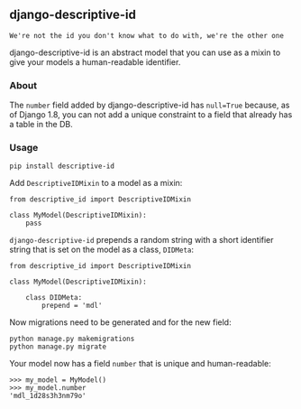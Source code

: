 ## django-descriptive-id

```We're not the id you don't know what to do with, we're the other one```

django-descriptive-id is an abstract model that you can use as a mixin to give your models a human-readable identifier.

### About

The ```number``` field added by django-descriptive-id has ```null=True``` because, as of Django 1.8, you can not add a unique constraint to a field that already has a table in the DB.

### Usage

```pip install descriptive-id```

Add ```DescriptiveIDMixin``` to a model as a mixin:

```
from descriptive_id import DescriptiveIDMixin

class MyModel(DescriptiveIDMixin):
    pass
```

```django-descriptive-id``` prepends a random string with a short identifier string that is set on the model as a class, ```DIDMeta```:

```
from descriptive_id import DescriptiveIDMixin

class MyModel(DescriptiveIDMixin):

    class DIDMeta:
        prepend = 'mdl'
```

Now migrations need to be generated and for the new field:

```
python manage.py makemigrations
python manage.py migrate
```

Your model now has a field ```number``` that is unique and human-readable:
```
>>> my_model = MyModel()
>>> my_model.number
'mdl_1d28s3h3nm79o'
```